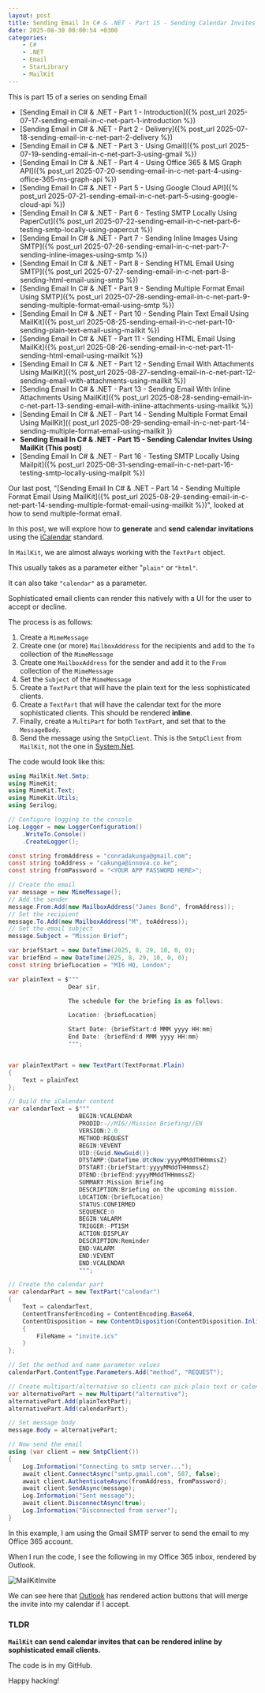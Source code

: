 ```yaml
---
layout: post
title: Sending Email In C# & .NET - Part 15 - Sending Calendar Invites Using MailKit
date: 2025-08-30 00:00:54 +0300
categories:
    - C#
    - .NET
    - Email
    - StarLibrary
    - MailKit
---
```


This is part 15 of a series on sending Email

- [Sending Email in C# & .NET - Part 1 - Introduction]({% post_url 2025-07-17-sending-email-in-c-net-part-1-introduction %})
- [Sending Email in C# & .NET - Part 2 - Delivery]({% post_url 2025-07-18-sending-email-in-c-net-part-2-delivery %})
- [Sending Email in C# & .NET - Part 3 - Using Gmail]({% post_url 2025-07-19-sending-email-in-c-net-part-3-using-gmail %})
- [Sending Email In C# & .NET - Part 4 - Using Office 365 & MS Graph API]({% post_url 2025-07-20-sending-email-in-c-net-part-4-using-office-365-ms-graph-api %})
- [Sending Email In C# & .NET - Part 5 - Using Google Cloud API]({% post_url 2025-07-21-sending-email-in-c-net-part-5-using-google-cloud-api %})
- [Sending Email In C# & .NET - Part 6 - Testing SMTP Locally  Using PaperCut]({% post_url 2025-07-22-sending-email-in-c-net-part-6-testing-smtp-locally-using-papercut %})
- [Sending Email In C# & .NET - Part 7 - Sending Inline Images Using SMTP]({% post_url 2025-07-26-sending-email-in-c-net-part-7-sending-inline-images-using-smtp %})
- [Sending Email In C# & .NET - Part 8 - Sending HTML Email Using SMTP]({% post_url 2025-07-27-sending-email-in-c-net-part-8-sending-html-email-using-smtp %})
- [Sending Email In C# & .NET - Part 9 - Sending Multiple Format Email Using SMTP]({% post_url 2025-07-28-sending-email-in-c-net-part-9-sending-multiple-format-email-using-smtp %})
- [Sending Email In C# & .NET - Part 10 - Sending Plain Text Email Using MailKit]({% post_url 2025-08-25-sending-email-in-c-net-part-10-sending-plain-text-email-using-mailkit %})
- [Sending Email In C# & .NET - Part 11 - Sending HTML Email Using MailKit]({% post_url 2025-08-26-sending-email-in-c-net-part-11-sending-html-email-using-mailkit %})
- [Sending Email In C# & .NET - Part 12 - Sending Email With Attachments Using MailKit]({% post_url 2025-08-27-sending-email-in-c-net-part-12-sending-email-with-attachments-using-mailkit %}) 
- [Sending Email In C# & .NET - Part 13 - Sending Email With Inline Attachments Using MailKit]({% post_url 2025-08-28-sending-email-in-c-net-part-13-sending-email-with-inline-attachments-using-mailkit %})
- [Sending Email In C# & .NET - Part 14 - Sending Multiple Format Email Using MailKit]({ post_url 2025-08-29-sending-email-in-c-net-part-14-sending-multiple-format-email-using-mailkit })
- **Sending Email In C# & .NET - Part 15 - Sending Calendar Invites Using MailKit (This post)**
- [Sending Email In C# & .NET - Part 16 - Testing SMTP Locally Using Mailpit]({% post_url 2025-08-31-sending-email-in-c-net-part-16-testing-smtp-locally-using-mailpit %})

Our last post, "[Sending Email In C# & .NET - Part 14 - Sending Multiple Format Email Using MailKit]({% post_url 2025-08-29-sending-email-in-c-net-part-14-sending-multiple-format-email-using-mailkit %})", looked at how to send multiple-format email.

In this post, we will explore how to **generate** and **send** **calendar invitations** using the [iCalendar](https://datatracker.ietf.org/doc/html/rfc5545) standard.

In `MailKit`, we are almost always working with the `TextPart` object.

This usually takes as a parameter either "`plain"` or `"html"`.

It can also take  `"calendar"` as a parameter.

Sophisticated email clients can render this natively with a UI for the user to accept or decline.

The process is as follows:

1. Create a `MimeMessage`
2. Create one (or more) `MailboxAddress` for the recipients and add to the `To` collection of the `MimeMessage`
3. Create one `MailboxAddress` for the sender and add it to the `From` collection of the `MimeMessage`
4. Set  the `Subject` of the `MimeMessage`
5. Create a `TextPart` that will have the plain text for the less sophisticated clients.
6. Create a `TextPart` that will have the calendar text for the more sophisticated clients. This should be rendered **inline**.
7. Finally, create a `MultiPart` for both `TextPart`, and set that to the `MessageBody`.
8. Send the message using the `SmtpClient`. This is the `SmtpClient` from `MailKit`, not the one in [System.Net](https://learn.microsoft.com/en-us/dotnet/api/system.net.mail.smtpclient?view=net-9.0).

The code would look like this:

```c#
using MailKit.Net.Smtp;
using MimeKit;
using MimeKit.Text;
using MimeKit.Utils;
using Serilog;

// Configure logging to the console
Log.Logger = new LoggerConfiguration()
    .WriteTo.Console()
    .CreateLogger();

const string fromAddress = "conradakunga@gmail.com";
const string toAddress = "cakunga@innova.co.ke";
const string fromPassword = "<YOUR APP PASSWORD HERE>";

// Create the email
var message = new MimeMessage();
// Add the sender
message.From.Add(new MailboxAddress("James Bond", fromAddress));
// Set the recipient
message.To.Add(new MailboxAddress("M", toAddress));
// Set the email subject
message.Subject = "Mission Brief";

var briefStart = new DateTime(2025, 8, 29, 10, 0, 0);
var briefEnd = new DateTime(2025, 8, 29, 10, 0, 0);
const string briefLocation = "MI6 HQ, London";

var plainText = $"""
                 Dear sir,

                 The schedule for the briefing is as follows:

                 Location: {briefLocation}

                 Start Date: {briefStart:d MMM yyyy HH:mm}
                 End Date: {briefEnd:d MMM yyyy HH:mm}
                 """;


var plainTextPart = new TextPart(TextFormat.Plain)
{
    Text = plainText
};

// Build the iCalendar content
var calendarText = $"""
                    BEGIN:VCALENDAR
                    PRODID:-//MI6//Mission Briefing//EN
                    VERSION:2.0
                    METHOD:REQUEST
                    BEGIN:VEVENT
                    UID:{Guid.NewGuid()}
                    DTSTAMP:{DateTime.UtcNow:yyyyMMddTHHmmssZ}
                    DTSTART:{briefStart:yyyyMMddTHHmmssZ}
                    DTEND:{briefEnd:yyyyMMddTHHmmssZ}
                    SUMMARY:Mission Briefing
                    DESCRIPTION:Briefing on the upcoming mission.
                    LOCATION:{briefLocation}
                    STATUS:CONFIRMED
                    SEQUENCE:0
                    BEGIN:VALARM
                    TRIGGER:-PT15M
                    ACTION:DISPLAY
                    DESCRIPTION:Reminder
                    END:VALARM
                    END:VEVENT
                    END:VCALENDAR
                    """;

// Create the calendar part
var calendarPart = new TextPart("calendar")
{
    Text = calendarText,
    ContentTransferEncoding = ContentEncoding.Base64,
    ContentDisposition = new ContentDisposition(ContentDisposition.Inline)
    {
        FileName = "invite.ics"
    }
};

// Set the method and name parameter values
calendarPart.ContentType.Parameters.Add("method", "REQUEST");

// Create multipart/alternative so clients can pick plain text or calendar
var alternativePart = new Multipart("alternative");
alternativePart.Add(plainTextPart);
alternativePart.Add(calendarPart);

// Set message body
message.Body = alternativePart;

// Now send the email
using (var client = new SmtpClient())
{
    Log.Information("Connecting to smtp server...");
    await client.ConnectAsync("smtp.gmail.com", 587, false);
    await client.AuthenticateAsync(fromAddress, fromPassword);
    await client.SendAsync(message);
    Log.Information("Sent message");
    await client.DisconnectAsync(true);
    Log.Information("Disconnected from server");
}
```

In this example, I am using the Gmail SMTP server to send the email to my Office 365 account.

When I run the code, I see the following in my Office 365 inbox, rendered by Outlook.

![MailKitInvite](../images/2025/08/MailKitInvite.png)

We can see here that [Outlook](https://www.microsoft.com/en-us/microsoft-365/outlook/outlook-for-windows) has rendered action buttons that will merge the invite into my calendar if I accept.

### TLDR

**`MailKit` can send calendar invites that can be rendered inline by sophisticated email clients.**

The code is in my GitHub.

Happy hacking!

